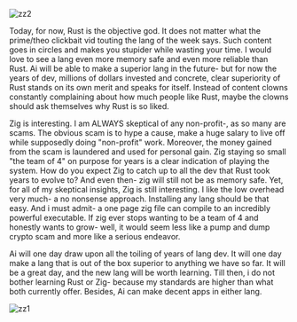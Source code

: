 ![zz2](https://github.com/user-attachments/assets/e54f4c9f-843b-4ae3-85b3-515c673b739e)




Today, for now, Rust is the objective god. It does not matter what the prime/theo clickbait vid touting the lang of the week says. Such content goes in circles and makes you stupider while wasting your time. I would love to see a lang even more memory safe and even more reliable than Rust. Ai will be able to make a superior lang in the future- but for now the years of dev, millions of dollars invested and concrete, clear superiority of Rust stands on its own merit and speaks for itself. Instead of content clowns constantly complaining about how much people like Rust, maybe the clowns should ask themselves why Rust is so liked.

Zig is interesting. I am ALWAYS skeptical of any non-profit-, as so many are scams. The obvious scam is to hype a cause, make a huge salary to live off while supposedly doing "non-profit" work. Moreover, the money gained from the scam is laundered and used for personal gain. Zig staying so small "the team of 4" on purpose for years is a clear indication of playing the system. How do you expect Zig to catch up to all the dev that Rust took years to evolve to? And even then- zig will still not be as memory safe. Yet, for all of my skeptical insights, Zig is still interesting. I like the low overhead very much- a no nonsense approach. Installing any lang should be that easy. And i must admit- a one page zig file can compile to an incredibly powerful executable. If zig ever stops wanting to be a team of 4 and honestly wants to grow- well, it would seem less like a pump and dump crypto scam and more like a serious endeavor.

Ai will one day draw upon all the toiling of years of lang dev. It will one day make a lang that is out of the box superior to anything we have so far. It will be a great day, and the new lang will be worth learning. Till then, i do not bother learning Rust or Zig- because my standards are higher than what both currently offer. Besides, Ai can make decent apps in either lang.





![zz1](https://github.com/user-attachments/assets/26522f0b-7f6e-43b8-9298-d24958cd6ec4)
